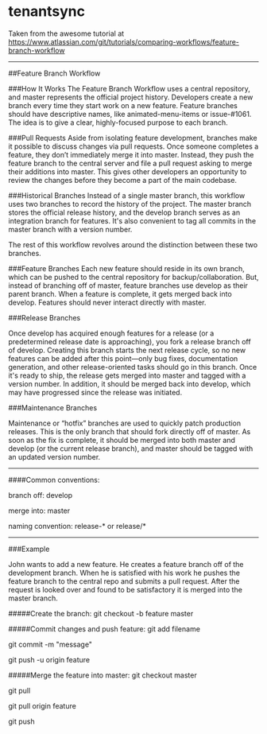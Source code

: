 # tenantsync

Taken from the awesome tutorial at https://www.atlassian.com/git/tutorials/comparing-workflows/feature-branch-workflow

----

##Feature Branch Workflow

###How It Works
The Feature Branch Workflow uses a central repository, and master represents the official project history. Developers create a new branch every time they start work on a new feature. Feature branches should have descriptive names, like animated-menu-items or issue-#1061. The idea is to give a clear, highly-focused purpose to each branch.

###Pull Requests
Aside from isolating feature development, branches make it possible to discuss changes via pull requests. Once someone completes a feature, they don’t immediately merge it into master. Instead, they push the feature branch to the central server and file a pull request asking to merge their additions into master. This gives other developers an opportunity to review the changes before they become a part of the main codebase.

###Historical Branches
Instead of a single master branch, this workflow uses two branches to record the history of the project. The master branch stores the official release history, and the develop branch serves as an integration branch for features. It's also convenient to tag all commits in the master branch with a version number.


The rest of this workflow revolves around the distinction between these two branches.

###Feature Branches
Each new feature should reside in its own branch, which can be pushed to the central repository for backup/collaboration. But, instead of branching off of master, feature branches use develop as their parent branch. When a feature is complete, it gets merged back into develop. Features should never interact directly with master.

###Release Branches

Once develop has acquired enough features for a release (or a predetermined release date is approaching), you fork a release branch off of develop. Creating this branch starts the next release cycle, so no new features can be added after this point—only bug fixes, documentation generation, and other release-oriented tasks should go in this branch. Once it's ready to ship, the release gets merged into master and tagged with a version number. In addition, it should be merged back into develop, which may have progressed since the release was initiated.

###Maintenance Branches

Maintenance or “hotfix” branches are used to quickly patch production releases. This is the only branch that should fork directly off of master. As soon as the fix is complete, it should be merged into both master and develop (or the current release branch), and master should be tagged with an updated version number.

***
####Common conventions:

branch off: develop

merge into: master

naming convention: release-* or release/*
***

###Example

John wants to add a new feature. He creates a feature branch off of the development branch. When he is satisfied with his work he pushes the feature branch to the central repo and submits a pull request. After the request is looked over and found to be satisfactory it is merged into the master branch. 


#####Create the branch:
git checkout -b feature master

#####Commit changes and push feature:
git add filename

git commit -m "message"

git push -u origin feature

#####Merge the feature into master:
git checkout master

git pull

git pull origin feature

git push

